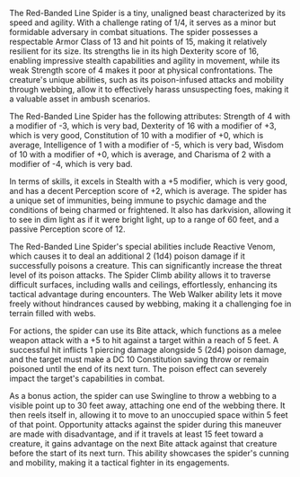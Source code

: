 The Red-Banded Line Spider is a tiny, unaligned beast characterized by its speed and agility. With a challenge rating of 1/4, it serves as a minor but formidable adversary in combat situations. The spider possesses a respectable Armor Class of 13 and hit points of 15, making it relatively resilient for its size. Its strengths lie in its high Dexterity score of 16, enabling impressive stealth capabilities and agility in movement, while its weak Strength score of 4 makes it poor at physical confrontations. The creature's unique abilities, such as its poison-infused attacks and mobility through webbing, allow it to effectively harass unsuspecting foes, making it a valuable asset in ambush scenarios.

The Red-Banded Line Spider has the following attributes: Strength of 4 with a modifier of -3, which is very bad, Dexterity of 16 with a modifier of +3, which is very good, Constitution of 10 with a modifier of +0, which is average, Intelligence of 1 with a modifier of -5, which is very bad, Wisdom of 10 with a modifier of +0, which is average, and Charisma of 2 with a modifier of -4, which is very bad. 

In terms of skills, it excels in Stealth with a +5 modifier, which is very good, and has a decent Perception score of +2, which is average. The spider has a unique set of immunities, being immune to psychic damage and the conditions of being charmed or frightened. It also has darkvision, allowing it to see in dim light as if it were bright light, up to a range of 60 feet, and a passive Perception score of 12.

The Red-Banded Line Spider's special abilities include Reactive Venom, which causes it to deal an additional 2 (1d4) poison damage if it successfully poisons a creature. This can significantly increase the threat level of its poison attacks. The Spider Climb ability allows it to traverse difficult surfaces, including walls and ceilings, effortlessly, enhancing its tactical advantage during encounters. The Web Walker ability lets it move freely without hindrances caused by webbing, making it a challenging foe in terrain filled with webs.

For actions, the spider can use its Bite attack, which functions as a melee weapon attack with a +5 to hit against a target within a reach of 5 feet. A successful hit inflicts 1 piercing damage alongside 5 (2d4) poison damage, and the target must make a DC 10 Constitution saving throw or remain poisoned until the end of its next turn. The poison effect can severely impact the target's capabilities in combat.

As a bonus action, the spider can use Swingline to throw a webbing to a visible point up to 30 feet away, attaching one end of the webbing there. It then reels itself in, allowing it to move to an unoccupied space within 5 feet of that point. Opportunity attacks against the spider during this maneuver are made with disadvantage, and if it travels at least 15 feet toward a creature, it gains advantage on the next Bite attack against that creature before the start of its next turn. This ability showcases the spider's cunning and mobility, making it a tactical fighter in its engagements.